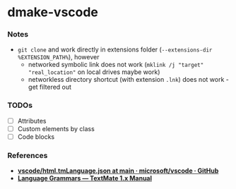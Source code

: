 dmake-vscode
============
### Notes
- `git clone` and work directly in extensions folder (`--extensions-dir %EXTENSION_PATH%`), however
    - networked symbolic link does not work (`mklink /j "target" "real_location"` on local drives maybe work)
    - networkless directory shortcut (with extension `.lnk`) does not work - get filtered out

### TODOs
- [ ] Attributes
- [ ] Custom elements by class
- [ ] Code blocks

### References
- [**vscode/html.tmLanguage.json at main · microsoft/vscode · GitHub**](https://github.com/Microsoft/vscode/blob/main/extensions/html/syntaxes/html.tmLanguage.json)
- [**Language Grammars — TextMate 1.x Manual**](https://macromates.com/manual/en/language_grammars)
